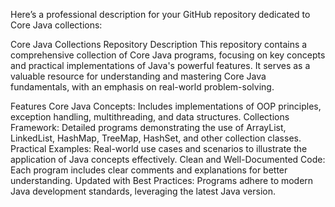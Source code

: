 
Here’s a professional description for your GitHub repository dedicated to Core Java collections:

Core Java Collections Repository
Description
This repository contains a comprehensive collection of Core Java programs, focusing on key concepts and practical implementations of Java's powerful features. It serves as a valuable resource for understanding and mastering Core Java fundamentals, with an emphasis on real-world problem-solving.

Features
Core Java Concepts: Includes implementations of OOP principles, exception handling, multithreading, and data structures.
Collections Framework: Detailed programs demonstrating the use of ArrayList, LinkedList, HashMap, TreeMap, HashSet, and other collection classes.
Practical Examples: Real-world use cases and scenarios to illustrate the application of Java concepts effectively.
Clean and Well-Documented Code: Each program includes clear comments and explanations for better understanding.
Updated with Best Practices: Programs adhere to modern Java development standards, leveraging the latest Java version.
